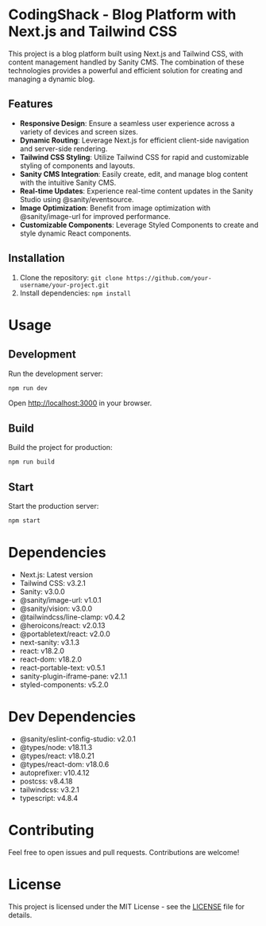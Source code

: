 # CodingShack - Blog Platform with Next.js and Tailwind CSS

This project is a blog platform built using Next.js and Tailwind CSS, with content management handled by Sanity CMS. The combination of these technologies provides a powerful and efficient solution for creating and managing a dynamic blog.

## Features

- **Responsive Design**: Ensure a seamless user experience across a variety of devices and screen sizes.
- **Dynamic Routing**: Leverage Next.js for efficient client-side navigation and server-side rendering.
- **Tailwind CSS Styling**: Utilize Tailwind CSS for rapid and customizable styling of components and layouts.
- **Sanity CMS Integration**: Easily create, edit, and manage blog content with the intuitive Sanity CMS.
- **Real-time Updates**: Experience real-time content updates in the Sanity Studio using @sanity/eventsource.
- **Image Optimization**: Benefit from image optimization with @sanity/image-url for improved performance.
- **Customizable Components**: Leverage Styled Components to create and style dynamic React components.

## Installation

1. Clone the repository: `git clone https://github.com/your-username/your-project.git`
2. Install dependencies: `npm install`

# Usage

## Development

Run the development server:

```bash
npm run dev
```

Open [http://localhost:3000](http://localhost:3000) in your browser.

## Build

Build the project for production:

```bash
npm run build
```

## Start

Start the production server:

```bash
npm start
```

# Dependencies

- Next.js: Latest version
- Tailwind CSS: v3.2.1
- Sanity: v3.0.0
- @sanity/image-url: v1.0.1
- @sanity/vision: v3.0.0
- @tailwindcss/line-clamp: v0.4.2
- @heroicons/react: v2.0.13
- @portabletext/react: v2.0.0
- next-sanity: v3.1.3
- react: v18.2.0
- react-dom: v18.2.0
- react-portable-text: v0.5.1
- sanity-plugin-iframe-pane: v2.1.1
- styled-components: v5.2.0

# Dev Dependencies

- @sanity/eslint-config-studio: v2.0.1
- @types/node: v18.11.3
- @types/react: v18.0.21
- @types/react-dom: v18.0.6
- autoprefixer: v10.4.12
- postcss: v8.4.18
- tailwindcss: v3.2.1
- typescript: v4.8.4

# Contributing

Feel free to open issues and pull requests. Contributions are welcome!

# License

This project is licensed under the MIT License - see the [LICENSE](https://opensource.org/license/mit/) file for details.
